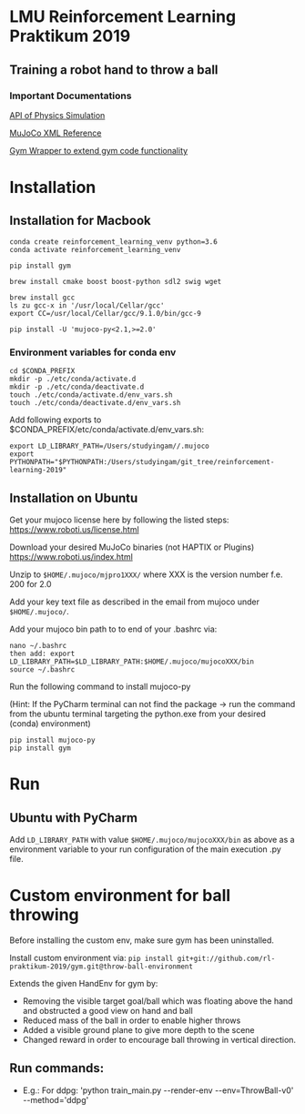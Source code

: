 # LMU Reinforcement Learning Praktikum 2019
## Training a robot hand to throw a ball

### Important Documentations

[API of Physics Simulation](https://openai.github.io/mujoco-py/build/html/index.html)

[MuJoCo XML Reference](https://www.mujoco.org/book/XMLreference.html)

[Gym Wrapper to extend gym code functionality](https://github.com/openai/gym/tree/master/gym/wrappers)

# Installation

## Installation for Macbook
```
conda create reinforcement_learning_venv python=3.6
conda activate reinforcement_learning_venv

pip install gym

brew install cmake boost boost-python sdl2 swig wget

brew install gcc
ls zu gcc-x in '/usr/local/Cellar/gcc'
export CC=/usr/local/Cellar/gcc/9.1.0/bin/gcc-9

pip install -U 'mujoco-py<2.1,>=2.0'
````
### Environment variables for conda env
```
cd $CONDA_PREFIX
mkdir -p ./etc/conda/activate.d
mkdir -p ./etc/conda/deactivate.d
touch ./etc/conda/activate.d/env_vars.sh
touch ./etc/conda/deactivate.d/env_vars.sh
````
Add following exports to $CONDA_PREFIX/etc/conda/activate.d/env_vars.sh:
```
export LD_LIBRARY_PATH=/Users/studyingam//.mujoco
export PYTHONPATH="$PYTHONPATH:/Users/studyingam/git_tree/reinforcement-learning-2019"
````



## Installation on Ubuntu

Get your mujoco license here by following the listed steps: https://www.roboti.us/license.html

Download your desired MuJoCo binaries (not HAPTIX or Plugins) https://www.roboti.us/index.html

Unzip to ``$HOME/.mujoco/mjpro1XXX/`` where XXX is the version number f.e. 200 for 2.0

Add your key text file as described in the email from mujoco under ``$HOME/.mujoco/``.

Add your mujoco bin path to to end of your .bashrc via:
```
nano ~/.bashrc
then add: export LD_LIBRARY_PATH=$LD_LIBRARY_PATH:$HOME/.mujoco/mujocoXXX/bin
source ~/.bashrc
````

Run the following command to install mujoco-py

(Hint: If the PyCharm terminal can not find the package -> run the command from the ubuntu terminal targeting the python.exe from your desired (conda) environment)

```
pip install mujoco-py
pip install gym
````

# Run

## Ubuntu with PyCharm
Add ``LD_LIBRARY_PATH`` with value ``$HOME/.mujoco/mujocoXXX/bin`` as above as a environment variable to your run configuration of the main execution .py file.

# Custom environment for ball throwing
Before installing the custom env, make sure gym has been uninstalled.

Install custom environment via: 
``pip install git+git://github.com/rl-praktikum-2019/gym.git@throw-ball-environment``

Extends the given HandEnv for gym by:

- Removing the visible target goal/ball which was floating above the hand and obstructed a good view on hand and ball
- Reduced mass of the ball in order to enable higher throws
- Added a visible ground plane to give more depth to the scene
- Changed reward in order to encourage ball throwing in vertical direction.

## Run commands: 

- E.g.: For ddpg: 'python train_main.py --render-env --env=ThrowBall-v0' --method='ddpg'
